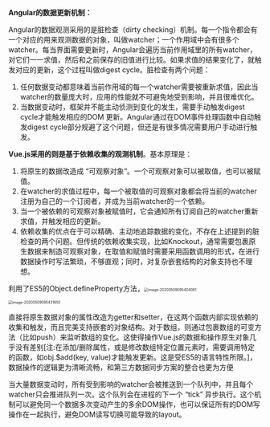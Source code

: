 **Angular的数据更新机制：**

Angular的数据观测采用的是脏检查（dirty checking）机制。每一个指令都会有一个对应的用来观测数据的对象，叫做watcher；一个作用域中会有很多个watcher。每当界面需要更新时，Angular会遍历当前作用域里的所有watcher，对它们一一求值，然后和之前保存的旧值进行比较。如果求值的结果变化了，就触发对应的更新，这个过程叫做digest cycle。脏检查有两个问题：



1. 任何数据变动都意味着当前作用域的每一个watcher需要被重新求值，因此当watcher的数量庞大时，应用的性能就不可避免地受到影响，并且很难优化。
2. 当数据变动时，框架并不能主动侦测到变化的发生，需要手动触发digest cycle才能触发相应的DOM 更新。Angular通过在DOM事件处理函数中自动触发digest cycle部分规避了这个问题，但还是有很多情况需要用户手动进行触发。

**Vue.js采用的则是基于依赖收集的观测机制**。基本原理是：



1. 将原生的数据改造成 “可观察对象”。一个可观察对象可以被取值，也可以被赋值。
2. 在watcher的求值过程中，每一个被取值的可观察对象都会将当前的watcher注册为自己的一个订阅者，并成为当前watcher的一个依赖。
3. 当一个被依赖的可观察对象被赋值时，它会通知所有订阅自己的watcher重新求值，并触发相应的更新。
4. 依赖收集的优点在于可以精确、主动地追踪数据的变化，不存在上述提到的脏检查的两个问题。但传统的依赖收集实现，比如Knockout，通常需要包裹原生数据来制造可观察对象，在取值和赋值时需要采用函数调用的形式，在进行数据操作时写法繁琐，不够直观；同时，对复杂嵌套结构的对象支持也不理想。

利用了ES5的Object.defineProperty方法，<img src="/Users/zhangli45/Library/Application Support/typora-user-images/image-20200509095404081.png" alt="image-20200509095404081" style="zoom:50%;" />

<img src="/Users/zhangli45/Library/Application Support/typora-user-images/image-20200509095431650.png" alt="image-20200509095431650" style="zoom:50%;" />

​		直接将原生数据对象的属性改造为getter和setter，在这两个函数内部实现依赖的收集和触发，而且完美支持嵌套的对象结构。对于数组，则通过包裹数组的可变方法（比如push）来监听数组的变化。这使得操作Vue.js的数据和操作原生对象几乎没有差别[注:在添加/删除属性，或是修改数组特定位置元素时，需要调用特定的函数，如obj.$add(key, value)才能触发更新。这是受ES5的语言特性所限。]，数据操作的逻辑更为清晰流畅，和第三方数据同步方案的整合也更为方便

​		当大量数据变动时，所有受到影响的watcher会被推送到一个队列中，并且每个watcher只会推进队列一次。这个队列会在进程的下一个 “tick” 异步执行。这个机制可以避免同一个数据多次变动产生的多余DOM操作，也可以保证所有的DOM写操作在一起执行，避免DOM读写切换可能导致的layout。